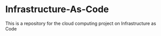 # Infrastructure-As-Code
This is a repository for the cloud computing project on Infrastructure as Code
